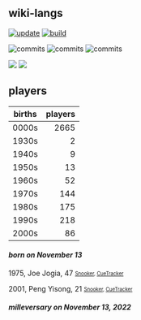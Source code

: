 ## wiki-langs
[![update](https://github.com/dreamerminsk/wiki-langs/actions/workflows/update-tables.yml/badge.svg)](https://github.com/dreamerminsk/wiki-langs/actions/workflows/update-tables.yml)
[![build](https://github.com/dreamerminsk/wiki-langs/actions/workflows/build.yml/badge.svg)](https://github.com/dreamerminsk/wiki-langs/actions/workflows/build.yml)

![commits](https://img.shields.io/github/commit-activity/y/dreamerminsk/wiki-langs)
![commits](https://img.shields.io/github/commit-activity/m/dreamerminsk/wiki-langs)
![commits](https://img.shields.io/github/commit-activity/w/dreamerminsk/wiki-langs)

![](https://img.shields.io/github/languages/code-size/dreamerminsk/wiki-langs)
![](https://img.shields.io/github/repo-size/dreamerminsk/wiki-langs)

## players
| births | players |
| :----: | ------: |
| 0000s | 2665 |
| 1930s | 2 |
| 1940s | 9 |
| 1950s | 13 |
| 1960s | 52 |
| 1970s | 144 |
| 1980s | 175 |
| 1990s | 218 |
| 2000s | 86 |

#### ***born on November 13***
1975, Joe Jogia, 47 <sub><sup>[Snooker](http://www.snooker.org/res/index.asp?player=7), [CueTracker](http://cuetracker.net/Players/joe-jogia/)</sup></sub>

2001, Peng Yisong, 21 <sub><sup>[Snooker](http://www.snooker.org/res/index.asp?player=2620), [CueTracker](http://cuetracker.net/Players/yisong-peng/)</sup></sub>


#### ***milleversary on November 13, 2022***




